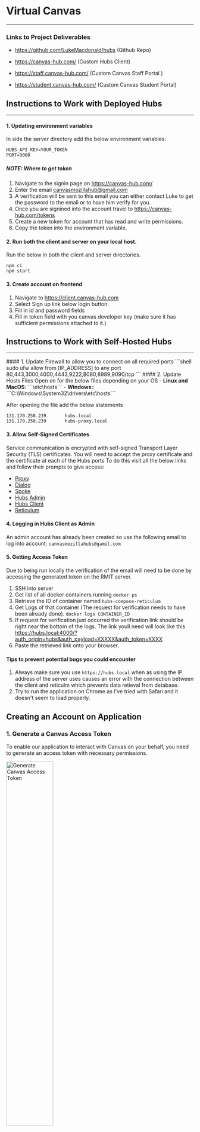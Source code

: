 # Virtual Canvas 
***

### Links to Project Deliverables

* https://github.com/LukeMacdonald/hubs (Github Repo)

* https://canvas-hub.com/ (Custom Hubs Client)

* https://staff.canvas-hub.com/ (Custom Canvas Staff Portal )

* https://student.canvas-hub.com/ (Custom Canvas Student Portal)

## Instructions to Work with Deployed Hubs
<hr/>

#### 1. Updating environment variables
In side the server directory add the below environment variables:
```shell
HUBS_API_KEY=YOUR_TOKEN
PORT=3000
```
##### NOTE: Where to get token
1. Navigate to the signin page on https://canvas-hub.com/
2. Enter the email canvasmozillahub@gmail.com
3. A verification will be sent to this email you can either contact Luke to get the password to the email or 
   to have him verify for you.
4. Once you are signined into the account travel to https://canvas-hub.com/tokens
5. Create a new token for account that has read and write permissions.
6. Copy the token into the environment variable. 
#### 2. Run both the client and server on your local host.
Run the below in both the client and server directories.
```shell
npm ci
npm start
```
#### 3. Create account on frontend
1. Navigate to https://client.canvas-hub.com 
2. Select Sign up link below login button.
3. Fill in id and password fields
4. Fill in token field with you canvas developer key (make sure it has sufficient permissions attached to it.)

## Instructions to Work with Self-Hosted Hubs
<hr/>
#### 1. Update Firewall to allow you to connect on all required ports
```shell
sudo ufw allow from [IP_ADDRESS] to any port 80,443,3000,4000,4443,9222,8080,8989,9090/tcp
```
#### 2. Update Hosts Files
Open on for the below files depending on your OS
- <b>Linux and MacOS</b>: ```\etc\hosts```
- <b>Windows:</b>: ```C:\Windows\System32\drivers\etc\hosts```

After opening the file add the below statements
```
131.170.250.239       hubs.local
131.170.250.239       hubs-proxy.local
```

#### 3. Allow Self-Signed Certificates
Service communication is encrypted with self-signed Transport Layer Security (TLS) certificates. You will need to accept the proxy certificate and the certificate at each of the Hubs ports
To do this visit all the below links and follow their prompts to give access:
- [Proxy](https://hubs-proxy.local:4000/)
- [Dialog](https://hubs.local:4443/)
- [Spoke](https://hubs.local:9090/)
- [Hubs Admin](https://hubs.local:8989/)
- [Hubs Client](https://hubs.local:8080/)
- [Reticulum](https://hubs.local:4000/)

#### 4. Logging in Hubs Client as Admin
An admin account has already been created so use the following email to log into account:
```canvasmozillahubs@gamil.com```

#### 5. Getting Access Token
Due to being run locally the verification of the email will need to be done by accessing the generated token on the RMIT server.
1. SSH into server
2. Get list of all docker containers running
```docker ps```
3. Retrieve the ID of container named ```hubs-compose-reticulum```
4. Get Logs of that container (The request for verification needs to have been already done).
 ```docker logs CONTAINER_ID```
5. If request for verification just occurred the verification link should be right near the bottom of the logs. The link youll need will look like this https://hubs.local:4000/?auth_origin=hubs&auth_payload=XXXXX&auth_token=XXXX
6. Paste the retrieved link onto your browser.

#### Tips to prevent potential bugs you could encounter
1. Always make sure you use `https://hubs.local` when as using the IP address of the server uses causes an error with the connection between the client and reticulm which prevents data retieval from database.
2. Try to run the application on Chrome as I've tried with Safari and it doesn't seem to load properly.



## Creating an Account on Application
### 1. Generate a Canvas Access Token
To enable our application to interact with Canvas on your behalf, you need to generate an access token with necessary permissions.

<img title="Canvas Access Token" alt="Generate Canvas Access Token" src="/Canvas-Token.png" style="width:50%">

1. Login to Canvas: Log into your Canvas account and navigate to the API settings.
2. Generate Access Token: Create a new access token with the required permissions to allow seamless integration with our application.

### 2. Create account on website
To fully utilize our application, you need to create an account on our website. Depending on your role, choose the appropriate website to register:

<img title="Create Account" alt="Generate Canvas Access Token" src="/Create-Account.png" style="width:50%">

1. Visit `https://staff.canvas-hub.com` (for staff) or `https://student.canvas-hub.com` (for students)
2. Account Creation: Use the generated access token to create your account, ensuring a secure and seamless connection.
3. Complete Registration: Fill out the required information and complete the registration process.